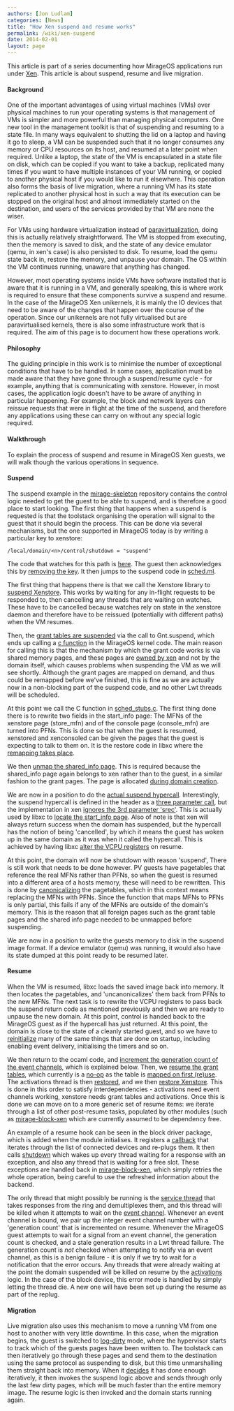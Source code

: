 ```yaml
---
authors: [Jon Ludlam]
categories: [News]
title: "How Xen suspend and resume works"
permalink: /wiki/xen-suspend
date: 2014-02-01
layout: page
---
```


This article is part of a series documenting how MirageOS applications run under
[Xen](http://www.xenproject.org/). This article is about suspend, resume and
live migration.

#### Background

One of the important advantages of using virtual machines (VMs)
over physical machines to run your operating systems is that
management of VMs is simpler and more powerful than managing physical
computers. One new tool in the management toolkit is that of
suspending and resuming to a state file. In many ways equivalent to
shutting the lid on a laptop and having it go to sleep, a VM can be
suspended such that it no longer consumes any memory or CPU resources
on its host, and resumed at a later point when required. Unlike a
laptop, the state of the VM is encapsulated in a state
file on disk, which can be copied if you want to take a backup,
replicated many times if you want to have multiple instances of your
VM running, or copied to another physical host if you would like to
run it elsewhere. This operation also forms the basis of live
migration, where a running VM has its state replicated to another
physical host in such a way that its execution can be stopped on the
original host and almost immediately started on the destination, and
users of the services provided by that VM are none the wiser.

For VMs using hardware virtualization instead of
[paravirtualization](http://en.wikipedia.org/wiki/Paravirtualization), doing
this is actually relatively straightforward. The VM is stopped from executing,
then the memory is saved to disk, and the state of any device emulator (qemu,
in xen's case) is also persisted to disk. To resume, load the qemu
state back in, restore the memory, and unpause your domain. The
OS within the VM continues running, unaware that anything has
changed.

However, most operating systems inside VMs have software installed
that is aware that it is running in a VM, and generally speaking, this
is where work is required to ensure that these components survive a
suspend and resume. In the case of the MirageOS Xen unikernels, it is
mainly the IO devices that need to be aware of the changes that happen
over the course of the operation. Since our unikernels are not fully
virtualised but are paravirtualised kernels, there is also some
infrastructure work that is required. The aim of this page is to
document how these operations work.

#### Philosophy

The guiding principle in this work is to minimise the number of
exceptional conditions that have to be handled. In some cases,
application must be made aware that they have gone through a
suspend/resume cycle - for example, anything that is communicating
with xenstore. However, in most cases, the application logic
doesn't have to be aware of anything in particular happening.
For example, the block and network layers can reissue requests that were
in flight at the time of the suspend, and therefore any applications
using these can carry on without any special logic required.

#### Walkthrough

To explain the process of suspend and resume in MirageOS Xen guests,
we will walk though the various operations in sequence.

#### Suspend

The suspend example in the [mirage-skeleton](https://github.com/mirage/mirage-skeleton) repository
contains the control logic needed to get the guest to be able to
suspend, and is therefore a good place to start looking.
The first thing that happens when a suspend is requested is that the
toolstack organising the operation will signal to the guest that it
should begin the process. This can be done via several mechanisms, but
the one supported in MirageOS today is by writing a particular key to
xenstore:

    /local/domain/<n>/control/shutdown = "suspend"

The code that watches for this path is
[here](https://github.com/mirage/mirage-skeleton/blob/b9729f90cfd2c0ddf39a1217749440f2a9288090/suspend/mirage_guest_agent.ml#L17).
The guest then acknowledges this by
[removing the key](https://github.com/mirage/mirage-skeleton/blob/b9729f90cfd2c0ddf39a1217749440f2a9288090/suspend/mirage_guest_agent.ml#L21).
It then jumps to the suspend code in
[sched.ml](https://github.com/mirage/mirage-platform/blob/a47758c696797498e3eb7f3aac90830e2993090d/xen/lib/sched.ml#L32).

The first thing that happens there is that we call the Xenstore
library to
[suspend Xenstore](https://github.com/mirage/ocaml-xenstore/blob/master/client/xs_client_lwt.ml#L227). This
works by waiting for any in-flight requests to be responded to, then
cancelling any threads that are waiting on watches. These have to be
cancelled because watches rely on state in the xenstore daemon and
therefore have to be reissued (potentially with different paths) when the VM resumes.

Then, the
[grant tables are suspended](https://github.com/mirage/mirage-platform/blob/a47758c696797498e3eb7f3aac90830e2993090d/xen/lib/sched.ml#L35)
via the call to Gnt.suspend, which ends up calling a
[c function](https://github.com/mirage/mirage-platform/blob/a47758c696797498e3eb7f3aac90830e2993090d/xen/runtime/kernel/gnttab_stubs.c#L164)
in the MirageOS kernel code. The main reason for calling this is that
the mechanism by which the grant code works is via shared memory
pages, and these pages are [owned by xen](https://github.com/mirage/xen/blob/8940a13d6de1295cfdc4a189e0a5610849a9ef59/xen/common/grant_table.c#L1239) and not by the domain itself,
which causes problems when suspending the VM as we will see shortly.
Although the grant pages are mapped on demand, and thus could be
remapped before we've finished, this is fine as
we are actually now in a non-blocking part of the suspend code, and no other
Lwt threads will be scheduled.

At this point we call the C function in
[sched_stubs.c](https://github.com/mirage/mirage-platform/blob/a47758c696797498e3eb7f3aac90830e2993090d/xen/runtime/kernel/sched_stubs.c#L48).
The first thing done there is to rewrite two fields in the start\_info
page: The MFNs of the xenstore page (store\_mfn) and of the console
page (console\_mfn) are turned into PFNs. This is done so that when
the guest is resumed, xenstored and xenconsoled can be given the pages
that the guest is expecting to talk to them on. It is the restore code in
libxc where the [remapping takes place](https://github.com/mirage/xen/blob/8940a13d6de1295cfdc4a189e0a5610849a9ef59/tools/libxc/xc_domain_restore.c#L2035).

We then [unmap the shared_info page](https://github.com/mirage/mirage-platform/blob/a47758c696797498e3eb7f3aac90830e2993090d/xen/runtime/kernel/sched_stubs.c#L59).
This is required because the shared_info page again belongs to
xen rather than to the guest, in a similar fashion to the grant
pages. The page is allocated [during domain creation](https://github.com/mirage/xen/blob/8940a13d6de1295cfdc4a189e0a5610849a9ef59/xen/arch/x86/domain.c#L543).

We are now in a position to do the [actual suspend hypercall](https://github.com/mirage/mirage-platform/blob/a47758c696797498e3eb7f3aac90830e2993090d/xen/runtime/kernel/sched_stubs.c#L62).
Interestingly, the suspend hypercall is defined in the header as a
[three parameter call](https://github.com/mirage/mirage-platform/blob/a47758c696797498e3eb7f3aac90830e2993090d/xen/runtime/include/mini-os/x86/hypercall-x86_64.h#L293),
but the implementation in xen [ignores the 3rd parameter 'srec'](https://github.com/mirage/xen/blob/8940a13d6de1295cfdc4a189e0a5610849a9ef59/xen/common/schedule.c#L924).
This is actually used by libxc to [locate the start_info page](https://github.com/mirage/xen/blob/8940a13d6de1295cfdc4a189e0a5610849a9ef59/tools/libxc/xc_domain_save.c#L1882).
Also of note is that xen will always return success when the domain
has suspended, but the hypercall has the notion of being 'cancelled',
by which it means the guest has woken up in the same domain as it
was when it called the hypercall. This is achieved by having libxc
[alter the VCPU registers](https://github.com/mirage/xen/blob/8940a13d6de1295cfdc4a189e0a5610849a9ef59/tools/libxc/xc_resume.c#L105) on resume.

At this point, the domain will now be shutdown with reason 'suspend',
There is still work that needs to be done however. PV guests have
pagetables that reference the real MFNs rather than PFNs, so when
the guest is resumed into a different area of a hosts memory,
these will need to be rewritten. This is done by [canonicalizing](https://github.com/mirage/xen/blob/8940a13d6de1295cfdc4a189e0a5610849a9ef59/tools/libxc/xc_domain_save.c#L420)
the pagetables, which in this context means replacing the MFNs with
PFNs. Since the function that maps MFNs to PFNs is only partial,
this fails if any of the MFNs are outside of the domain's memory.
This is the reason that all foreign pages such as the grant table
pages and the shared info page needed to be unmapped before
suspending.

We are now in a position to write the guests memory to disk in
the suspend image format. If a device emulator (qemu) was running,
it would also have its state dumped at this point ready to be
resumed later.

#### Resume

When the VM is resumed, libxc loads the saved image back into memory.
It then locates the pagetables, and 'uncanonicalizes' them back from
PFNs to the new MFNs.
The next task is to 
rewrite the VCPU registers to pass back the suspend return code as
mentioned previously and then we are ready to unpause the new domain. At this point,
control is handed back to the MirageOS guest as if the hypercall has just
returned. At this point, the domain is close to the state of a cleanly
started guest, and so we have to [reinitialize](https://github.com/mirage/mirage-platform/blob/a47758c696797498e3eb7f3aac90830e2993090d/xen/runtime/kernel/sched_stubs.c#L69) many of the same things
that are done on startup, including enabling event delivery, initialising
the timers and so on.

We then return to the ocaml code, and
[increment the generation count of the event channels](https://github.com/mirage/mirage-platform/blob/a47758c696797498e3eb7f3aac90830e2993090d/xen/lib/sched.ml#L39), which is explained below.
Then, we
[resume the grant tables](https://github.com/xapi-project/ocaml-xen-lowlevel-libs/blob/ac112b963a3d91cd3ceb414bb5dc0b723b761b2b/lib/gnt.ml#L277),
which currently is a
[no-op](https://github.com/mirage/mirage-platform/blob/a47758c696797498e3eb7f3aac90830e2993090d/xen/runtime/kernel/gnttab_stubs.c#L171)
as the table is
[mapped on first (re)use](https://github.com/xapi-project/ocaml-xen-lowlevel-libs/blob/ac112b963a3d91cd3ceb414bb5dc0b723b761b2b/lib/gnt.ml#L277).
The activations thread is then
[restored](https://github.com/mirage/mirage-platform/blob/a47758c696797498e3eb7f3aac90830e2993090d/xen/lib/activations.ml#L95),
and we then
[restore Xenstore](https://github.com/mirage/mirage-platform/blob/a47758c696797498e3eb7f3aac90830e2993090d/xen/lib/xs.ml#L89). This
is done in this order to satisfy interdependencies - activations need
event channels working, xenstore needs grant tables and
activations. Once this is done we can move on to a more generic set of resume items: we iterate through a list of other post-resume
tasks, populated by other modules (such as [mirage-block-xen](https://github.com/mirage/mirage-block-xen) which are currently assumed to be dependency free.

An example of a resume hook can be seen in the block driver
package, which is added when the module initialises.
It registers a [callback](https://github.com/mirage/mirage-block-xen/blob/master/lib/blkfront.ml#L339) that
iterates through the list of connected devices and re-plugs them.
It then calls [shutdown](https://github.com/mirage/shared-memory-ring/blob/61fe10539b0783ab57f84fe20a25dde9b6018ade/lwt/lwt_ring.ml#L90)
which wakes up every thread waiting for a response with an
exception, and also any thread that is waiting for a free slot.
These exceptions are handled back in [mirage-block-xen](https://github.com/mirage/mirage-block-xen/blob/master/lib/blkfront.ml#L232),
which simply retries the whole operation, being careful to use the
refreshed information about the backend.

The only thread that might possibly be running is the
[service thread](https://github.com/mirage/mirage-block-xen/blob/master/lib/blkfront.ml#L78)
that takes responses from the ring and demultiplexes them, and this
thread will be killed when it attempts to wait on the
[event channel](/wiki/xen-events). Whenever an event channel is bound,
we pair up the integer event channel number with a 'generation count'
that is incremented on resume. Whenever the MirageOS guest attempts to
wait for a signal from an event channel, the generation count is
checked, and a stale generation results in a Lwt thread failure. The
generation count is _not_ checked when attempting to notify via an
event channel, as this is a benign failure - it is only if we try to
wait for a notification that the error occurs. Any threads that were
already waiting at the point the domain suspended will be killed on
resume by the
[activations](https://github.com/mirage/mirage-platform/blob/b5641b343c2bfbd1048d124ee0b77e2b051588dd/xen/lib/activations.ml#L96)
logic. In the case of the block device, this error mode is handled by
simply letting the thread die. A new one will have been set up during
the resume as part of the replug.

#### Migration

Live migration also uses this mechanism to move a running VM from one
host to another with very little downtime. In this case, when the
migration begins, the guest is switched to [log-dirty](https://github.com/mirage/xen/blob/8940a13d6de1295cfdc4a189e0a5610849a9ef59/tools/libxc/xc_domain_save.c#L955) mode, where the
hypervisor starts to track which of the guests pages have been written
to. The toolstack can then iteratively go through these pages and
send them to the destination using the same protocol as suspending to
disk, but this time unmarshalling them straight back into memory. When it [decides](https://github.com/mirage/xen/blob/8940a13d6de1295cfdc4a189e0a5610849a9ef59/tools/libxc/xc_domain_save.c#L1537) it has done enough iteratively, it then invokes the
suspend logic above and sends through only the last few dirty
pages, which will be much faster than the entire memory image. The
resume logic is then invoked and the domain starts running again.

